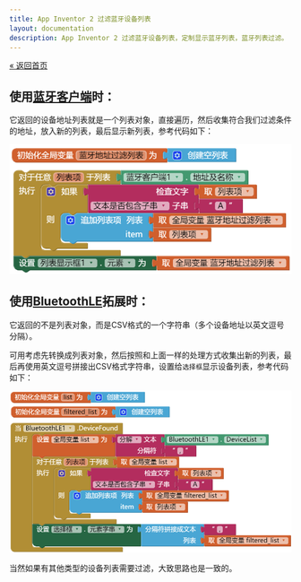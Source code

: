 ```yaml
---
title: App Inventor 2 过滤蓝牙设备列表
layout: documentation
description: App Inventor 2 过滤蓝牙设备列表，定制显示蓝牙列表，蓝牙列表过滤。
---
```


[&laquo; 返回首页](index.html)

## 使用[蓝牙客户端](../components/connectivity.html#BluetoothClient)时：

它返回的设备地址列表就是一个列表对象，直接遍历，然后收集符合我们过滤条件的地址，放入新的列表，最后显示新列表，参考代码如下：

![蓝牙客户端地址过滤](images/蓝牙客户端地址过滤.png)

## 使用[BluetoothLE](../extensions/)拓展时：

它返回的不是列表对象，而是CSV格式的一个字符串（多个设备地址以英文逗号分隔）。

可用考虑先转换成列表对象，然后按照和上面一样的处理方式收集出新的列表，最后再使用英文逗号拼接出CSV格式字符串，设置给`选择框`显示设备列表，参考代码如下：

![BLE设备列表过滤](images/BLE设备列表过滤.png)

当然如果有其他类型的设备列表需要过滤，大致思路也是一致的。
